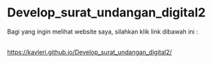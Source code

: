 # Develop_surat_undangan_digital2
<p>Bagi yang ingin melihat website saya, silahkan klik link dibawah ini : <p><br>
<a href>https://kavleri.github.io/Develop_surat_undangan_digital2/<a>